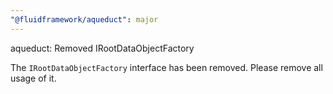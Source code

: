 ```yaml
---
"@fluidframework/aqueduct": major
---
```


aqueduct: Removed IRootDataObjectFactory

The `IRootDataObjectFactory` interface has been removed. Please remove all usage of it.
